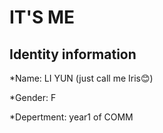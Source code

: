 # IT'S ME

## Identity information

*Name: LI YUN (just call me Iris😊)

*Gender: F

*Depertment: year1 of COMM

